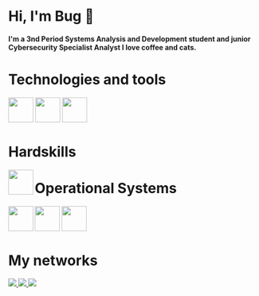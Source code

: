 # Hi, I'm Bug 🐛

#### I'm a 3nd Period Systems Analysis and Development student and junior Cybersecurity Specialist Analyst I love coffee and cats.

# Technologies and tools
<p>
<img src="https://www.svgrepo.com/show/503269/cybersecurity.svg" width="50" height="50" >
<img src="https://www.svgrepo.com/show/295323/cloud.svg" width="50" height="50" >
<img src="https://git-scm.com/images/logos/downloads/Git-Icon-1788C.png" width="50" height="50">

</p>

# Hardskills
<p>
<img src="https://www.svgrepo.com/show/452091/python.svg" width="50" height="50" align="left">
</p>



# Operational Systems
<p>
<img src="https://www.svgrepo.com/show/331786/windows-azure.svg" width="50" height="50" align="left">
<img src="https://e7.pngegg.com/pngimages/250/100/png-clipart-linux-linux.pngg" width="50" height="50">
<img src="https://www.svgrepo.com/show/475631/android-color.svg" width="50" height="50">
</p>


# My networks
<a href="https://www.instagram.com/cy.beerbug" alt="Instagram" target="_blank">
  <img src="https://img.shields.io/badge/Instagram-000?style=for-the-badge&logo=instagram">  
</a>
<a href="https://www.linkedin.com/in/cybeerbug/" alt="LinkedIn"
target="_blank">
<img src="https://img.shields.io/badge/LinkedIn-000?style=for-the-badge&logo=linkedin&logoColor=0E76A8">
</a>
<a href="https://twitter.com/cybeerbug" alt="Twitter"
target="_blank">
<img src="https://img.shields.io/badge/Twitter-000?style=for-the-badge&logo=twitter">
</a>



